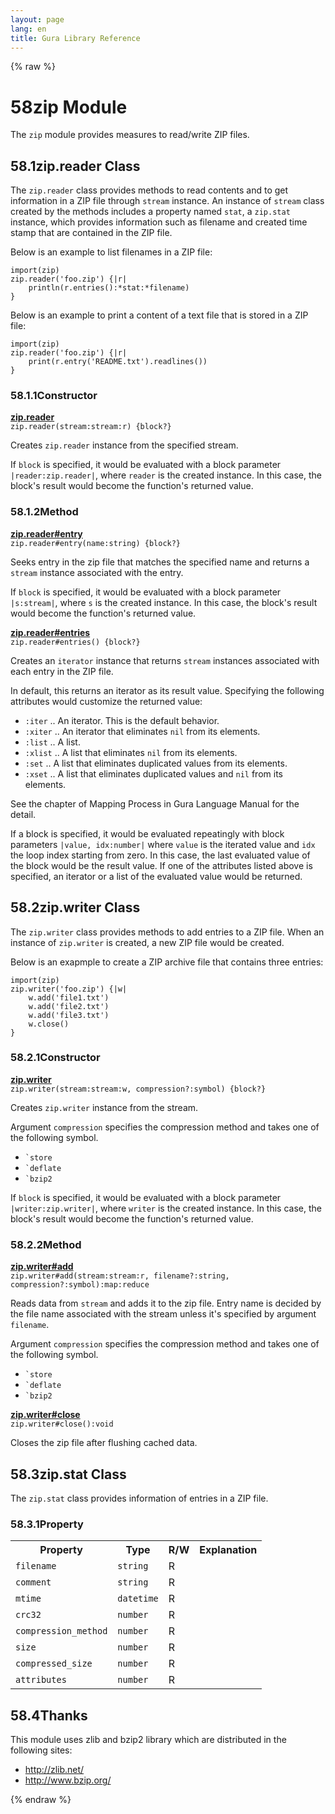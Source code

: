 ```yaml
---
layout: page
lang: en
title: Gura Library Reference
---
```


{% raw %}
<h1><span class="caption-index-1">58</span><a name="anchor-58"></a>zip Module</h1>
<p>
The <code>zip</code> module provides measures to read/write ZIP files.
</p>
<h2><span class="caption-index-2">58.1</span><a name="anchor-58-1"></a>zip.reader Class</h2>
<p>
The <code>zip.reader</code> class provides methods to read contents and to get information in a ZIP file through <code>stream</code> instance. An instance of <code>stream</code> class created by the methods includes a property named <code>stat</code>, a <code>zip.stat</code> instance, which provides information such as filename and created time stamp that are contained in the ZIP file.
</p>
<p>
Below is an example to list filenames in a ZIP file:
</p>
<pre><code>import(zip)
zip.reader('foo.zip') {|r|
    println(r.entries():*stat:*filename)
}
</code></pre>
<p>
Below is an example to print a content of a text file that is stored in a ZIP file:
</p>
<pre><code>import(zip)
zip.reader('foo.zip') {|r|
    print(r.entry('README.txt').readlines())
}
</code></pre>
<h3><span class="caption-index-3">58.1.1</span><a name="anchor-58-1-1"></a>Constructor</h3>
<p>
<div><strong style="text-decoration:underline">zip.reader</strong></div>
<div style="margin-bottom:1em"><code>zip.reader(stream:stream:r) {block?}</code></div>
Creates <code>zip.reader</code> instance from the specified stream.
</p>
<p>
If <code>block</code> is specified, it would be evaluated with a block parameter <code>|reader:zip.reader|</code>, where <code>reader</code> is the created instance. In this case, the block's result would become the function's returned value.
</p>
<h3><span class="caption-index-3">58.1.2</span><a name="anchor-58-1-2"></a>Method</h3>
<p>
<div><strong style="text-decoration:underline">zip.reader#entry</strong></div>
<div style="margin-bottom:1em"><code>zip.reader#entry(name:string) {block?}</code></div>
Seeks entry in the zip file that matches the specified name and returns a <code>stream</code> instance associated with the entry.
</p>
<p>
If <code>block</code> is specified, it would be evaluated with a block parameter <code>|s:stream|</code>, where <code>s</code> is the created instance. In this case, the block's result would become the function's returned value.
</p>
<p>
<div><strong style="text-decoration:underline">zip.reader#entries</strong></div>
<div style="margin-bottom:1em"><code>zip.reader#entries() {block?}</code></div>
Creates an <code>iterator</code> instance that returns <code>stream</code> instances associated with each entry in the ZIP file.
</p>
<p>
In default, this returns an iterator as its result value. Specifying the following attributes would customize the returned value:
</p>
<ul>
<li><code>:iter</code> .. An iterator. This is the default behavior.</li>
<li><code>:xiter</code> .. An iterator that eliminates <code>nil</code> from its elements.</li>
<li><code>:list</code> .. A list.</li>
<li><code>:xlist</code> .. A list that eliminates <code>nil</code> from its elements.</li>
<li><code>:set</code> ..  A list that eliminates duplicated values from its elements.</li>
<li><code>:xset</code> .. A list that eliminates duplicated values and <code>nil</code> from its elements.</li>
</ul>
<p>
See the chapter of Mapping Process in Gura Language Manual for the detail.
</p>
<p>
If a block is specified, it would be evaluated repeatingly with block parameters <code>|value, idx:number|</code> where <code>value</code> is the iterated value and <code>idx</code> the loop index starting from zero. In this case, the last evaluated value of the block would be the result value. If one of the attributes listed above is specified, an iterator or a list of the evaluated value would be returned.
</p>
<h2><span class="caption-index-2">58.2</span><a name="anchor-58-2"></a>zip.writer Class</h2>
<p>
The <code>zip.writer</code> class provides methods to add entries to a ZIP file. When an instance of <code>zip.writer</code> is created, a new ZIP file would be created.
</p>
<p>
Below is an exapmple to create a ZIP archive file that contains three entries:
</p>
<pre><code>import(zip)
zip.writer('foo.zip') {|w|
    w.add('file1.txt')
    w.add('file2.txt')
    w.add('file3.txt')
    w.close()
}		
</code></pre>
<h3><span class="caption-index-3">58.2.1</span><a name="anchor-58-2-1"></a>Constructor</h3>
<p>
<div><strong style="text-decoration:underline">zip.writer</strong></div>
<div style="margin-bottom:1em"><code>zip.writer(stream:stream:w, compression?:symbol) {block?}</code></div>
Creates <code>zip.writer</code> instance from the stream.
</p>
<p>
Argument <code>compression</code> specifies the compression method and takes one of the following symbol.
</p>
<ul>
<li><code>`store</code></li>
<li><code>`deflate</code></li>
<li><code>`bzip2</code></li>
</ul>
<p>
If <code>block</code> is specified, it would be evaluated with a block parameter <code>|writer:zip.writer|</code>, where <code>writer</code> is the created instance. In this case, the block's result would become the function's returned value.
</p>
<h3><span class="caption-index-3">58.2.2</span><a name="anchor-58-2-2"></a>Method</h3>
<p>
<div><strong style="text-decoration:underline">zip.writer#add</strong></div>
<div style="margin-bottom:1em"><code>zip.writer#add(stream:stream:r, filename?:string, compression?:symbol):map:reduce</code></div>
Reads data from <code>stream</code> and adds it to the zip file. Entry name is decided by the file name associated with the stream unless it's specified by argument <code>filename</code>.
</p>
<p>
Argument <code>compression</code> specifies the compression method and takes one of the following symbol.
</p>
<ul>
<li><code>`store</code></li>
<li><code>`deflate</code></li>
<li><code>`bzip2</code></li>
</ul>
<p>
<div><strong style="text-decoration:underline">zip.writer#close</strong></div>
<div style="margin-bottom:1em"><code>zip.writer#close():void</code></div>
Closes the zip file after flushing cached data.
</p>
<h2><span class="caption-index-2">58.3</span><a name="anchor-58-3"></a>zip.stat Class</h2>
<p>
The <code>zip.stat</code> class provides information of entries in a ZIP file.
</p>
<h3><span class="caption-index-3">58.3.1</span><a name="anchor-58-3-1"></a>Property</h3>
<p>
<table>
<tr>
<th>
Property</th>
<th>
Type</th>
<th>
R/W</th>
<th>
Explanation</th>
</tr>


<tr>
<td>
<code>filename</code></td>
<td>
<code>string</code></td>
<td>
R</td>

<td>
</td>
</tr>


<tr>
<td>
<code>comment</code></td>
<td>
<code>string</code></td>
<td>
R</td>

<td>
</td>
</tr>


<tr>
<td>
<code>mtime</code></td>
<td>
<code>datetime</code></td>
<td>
R</td>

<td>
</td>
</tr>


<tr>
<td>
<code>crc32</code></td>
<td>
<code>number</code></td>
<td>
R</td>

<td>
</td>
</tr>


<tr>
<td>
<code>compression_method</code></td>
<td>
<code>number</code></td>
<td>
R</td>

<td>
</td>
</tr>


<tr>
<td>
<code>size</code></td>
<td>
<code>number</code></td>
<td>
R</td>

<td>
</td>
</tr>


<tr>
<td>
<code>compressed_size</code></td>
<td>
<code>number</code></td>
<td>
R</td>

<td>
</td>
</tr>


<tr>
<td>
<code>attributes</code></td>
<td>
<code>number</code></td>
<td>
R</td>

<td>
</td>
</tr>


</table>

</p>
<h2><span class="caption-index-2">58.4</span><a name="anchor-58-4"></a>Thanks</h2>
<p>
This module uses zlib and bzip2 library which are distributed in the following sites:
</p>
<ul>
<li><a href="http://zlib.net/">http://zlib.net/</a></li>
<li><a href="http://www.bzip.org/">http://www.bzip.org/</a></li>
</ul>
<p />

{% endraw %}
